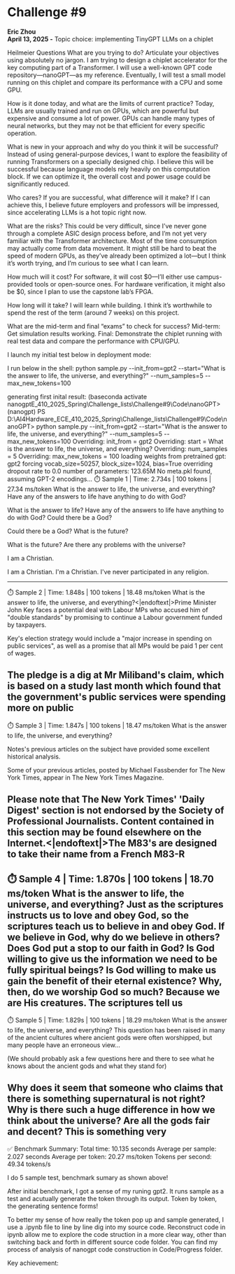 # Challenge #9
**Eric Zhou**  
**April 13, 2025 -**
Topic choice: implementing TinyGPT LLMs on a chiplet

Heilmeier Questions
What are you trying to do? Articulate your objectives using absolutely no jargon.
I am trying to design a chiplet accelerator for the key computing part of a Transformer. I will use a well-known GPT code repository—nanoGPT—as my reference. Eventually, I will test a small model running on this chiplet and compare its performance with a CPU and some GPU.

How is it done today, and what are the limits of current practice?
Today, LLMs are usually trained and run on GPUs, which are powerful but expensive and consume a lot of power. GPUs can handle many types of neural networks, but they may not be that efficient for every specific operation.

What is new in your approach and why do you think it will be successful?
Instead of using general-purpose devices, I want to explore the feasibility of running Transformers on a specially designed chip. I believe this will be successful because language models rely heavily on this computation block. If we can optimize it, the overall cost and power usage could be significantly reduced.

Who cares? If you are successful, what difference will it make?
If I can achieve this, I believe future employers and professors will be impressed, since accelerating LLMs is a hot topic right now.

What are the risks?
This could be very difficult, since I’ve never gone through a complete ASIC design process before, and I’m not yet very familiar with the Transformer architecture. Most of the time consumption may actually come from data movement. It might still be hard to beat the speed of modern GPUs, as they’ve already been optimized a lot—but I think it’s worth trying, and I’m curious to see what I can learn.

How much will it cost?
For software, it will cost $0—I’ll either use campus-provided tools or open-source ones.
For hardware verification, it might also be $0, since I plan to use the capstone lab’s FPGA.

How long will it take?
I will learn while building. I think it’s worthwhile to spend the rest of the term (around 7 weeks) on this project.

What are the mid-term and final “exams” to check for success?
Mid-term: Get simulation results working.
Final: Demonstrate the chiplet running with real test data and compare the performance with CPU/GPU.

I launch my initial test below in deployment mode:

I run below in the shell:
python sample.py --init_from=gpt2 --start="What is the answer to life, the universe, and everything?" --num_samples=5 --max_new_tokens=100   

generating first inital result:
(baseconda activate nanogptE_410_2025_Spring\Challenge_lists\Challenge#9\Code\nanoGPT>
(nanogpt) PS D:\AI4Hardware_ECE_410_2025_Spring\Challenge_lists\Challenge#9\Code\nanoGPT> python sample.py --init_from=gpt2 --start="What is the answer to life, the universe, and everything?" --num_samples=5 --max_new_tokens=100
Overriding: init_from = gpt2
Overriding: start = What is the answer to life, the universe, and everything?
Overriding: num_samples = 5
Overriding: max_new_tokens = 100
loading weights from pretrained gpt: gpt2
forcing vocab_size=50257, block_size=1024, bias=True
overriding dropout rate to 0.0
number of parameters: 123.65M
No meta.pkl found, assuming GPT-2 encodings...
⏱️ Sample 1 | Time: 2.734s | 100 tokens | 27.34 ms/token
What is the answer to life, the universe, and everything? Have any of the answers to life have anything to do with God?   

What is the answer to life? Have any of the answers to life have anything to do with God? Could there be a God?

Could there be a God? What is the future?

What is the future? Are there any problems with the universe?


I am a Christian.

I am a Christian. I'm a Christian. I've never participated in any religion.


---------------
⏱️ Sample 2 | Time: 1.848s | 100 tokens | 18.48 ms/token
What is the answer to life, the universe, and everything?<|endoftext|>Prime Minister John Key faces a potential deal with Labour MPs who accused him of "double standards" by promising to continue a Labour government funded by taxpayers.        

Key's election strategy would include a "major increase in spending on public services", as well as a promise that all MPs would be paid 1 per cent of wages.

The pledge is a dig at Mr Miliband's claim, which is based on a study last month which found that the government's public services were spending more on public
---------------
⏱️ Sample 3 | Time: 1.847s | 100 tokens | 18.47 ms/token
What is the answer to life, the universe, and everything?


Notes's previous articles on the subject have provided some excellent historical analysis.

Some of your previous articles, posted by Michael Fassbender for The New York Times, appear in The New York Times Magazine.


Please note that The New York Times' 'Daily Digest' section is not endorsed by the Society of Professional Journalists. Content contained in this section may be found elsewhere on the Internet.<|endoftext|>The M83's are designed to take their name from a French M83-R
---------------
⏱️ Sample 4 | Time: 1.870s | 100 tokens | 18.70 ms/token
What is the answer to life, the universe, and everything? Just as the scriptures instructs us to love and obey God, so the scriptures teach us to believe in and obey God. If we believe in God, why do we believe in others? Does God put a stop to our faith in God? Is God willing to give us the information we need to be fully spiritual beings? Is God willing to make us gain the benefit of their eternal existence? Why, then, do we worship God so much? Because we are His creatures. The scriptures tell us
---------------
⏱️ Sample 5 | Time: 1.829s | 100 tokens | 18.29 ms/token
What is the answer to life, the universe, and everything? This question has been raised in many of the ancient cultures where ancient gods were often worshipped, but many people have an erroneous view…

(We should probably ask a few questions here and there to see what he knows about the ancient gods and what they stand for)

Why does it seem that someone who claims that there is something supernatural is not right? Why is there such a huge difference in how we think about the universe? Are all the gods fair and decent? This is something very
---------------

✅ Benchmark Summary:
Total time: 10.135 seconds
Average per sample: 2.027 seconds
Average per token: 20.27 ms/token
Tokens per second: 49.34 tokens/s

I do 5 sample test, benchmark sumary as shown above!

After initial benchmark, I got a sense of my runing gpt2. It runs sample as a test and acutually generate the token through its output. Token by token, the generating sentence forms!

To better my sense of how really the token pop up and sample generated, I use a .ipynb file to line by line dig into my source code. Reconstruct code in ipynb allow me to explore the code struction in a more clear way, other than switching back and forth in different source code folder. You can find my process of analysis of nanogpt code construction in Code/Progress folder.

Key achievement:



